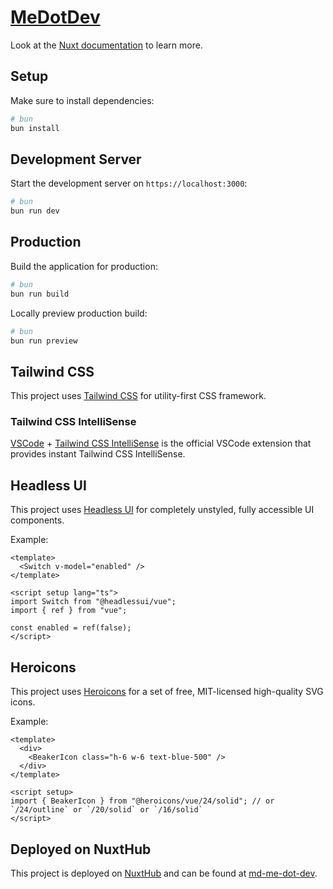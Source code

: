 # [MeDotDev](https://md-me-dot-dev.nuxt.dev/)

Look at the [Nuxt documentation](https://nuxt.com/docs/getting-started/introduction) to learn more.

## Setup

Make sure to install dependencies:

```bash
# bun
bun install
```

## Development Server

Start the development server on `https://localhost:3000`:

```bash
# bun
bun run dev
```

## Production

Build the application for production:

```bash
# bun
bun run build
```

Locally preview production build:

```bash
# bun
bun run preview
```

## Tailwind CSS

This project uses [Tailwind CSS](https://tailwindcss.com/) for utility-first CSS framework.

### Tailwind CSS IntelliSense

[VSCode](https://code.visualstudio.com/) + [Tailwind CSS IntelliSense](https://marketplace.visualstudio.com/items?itemName=bradlc.vscode-tailwindcss) is the official VSCode extension that provides instant Tailwind CSS IntelliSense.

## Headless UI

This project uses [Headless UI](https://headlessui.dev/) for completely unstyled, fully accessible UI components.

Example:

```vue
<template>
  <Switch v-model="enabled" />
</template>

<script setup lang="ts">
import Switch from "@headlessui/vue";
import { ref } from "vue";

const enabled = ref(false);
</script>
```

## Heroicons

This project uses [Heroicons](https://heroicons.com/) for a set of free, MIT-licensed high-quality SVG icons.

Example:

```vue
<template>
  <div>
    <BeakerIcon class="h-6 w-6 text-blue-500" />
  </div>
</template>

<script setup>
import { BeakerIcon } from "@heroicons/vue/24/solid"; // or `/24/outline` or `/20/solid` or `/16/solid`
</script>
```

## Deployed on NuxtHub

This project is deployed on [NuxtHub](https://nuxt.dev/hub) and can be found at [md-me-dot-dev](https://md-me-dot-dev.nuxt.dev/).
